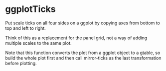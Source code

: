 ggplotTicks
============

Put scale ticks on all four sides on a ggplot by copying axes from bottom to top and left to right.


Think of this as a replacement for the panel grid, not a way of adding multiple scales to the same plot.

Note that this function converts the plot from a ggplot object to a gtable,
so build the whole plot first and then call mirror-ticks as the last transformation before plotting.
